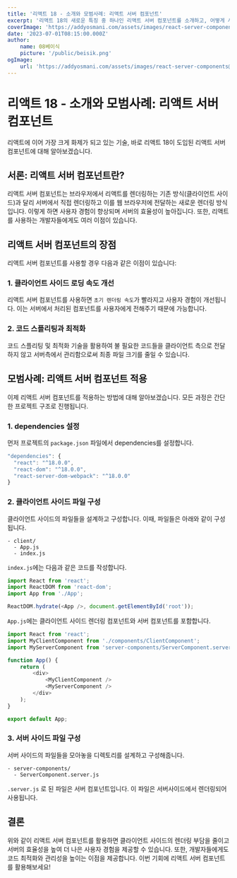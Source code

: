 ```yaml
---
title: '리액트 18 - 소개와 모범사례: 리액트 서버 컴포넌트'
excerpt: '리액트 18의 새로운 특징 중 하나인 리액트 서버 컴포넌트를 소개하고, 어떻게 사용하는지 알아보는 블로그 글입니다. 서버 컴포넌트의 장점과 함께 간단한 프로젝트 구성 예시를 확인해보세요.'
coverImage: 'https://addyosmani.com/assets/images/react-server-components@2x.png'
date: '2023-07-01T08:15:00.000Z'
author:
    name: 08베이식
    picture: '/public/beisik.png'
ogImage:
    url: 'https://addyosmani.com/assets/images/react-server-components@2x.png'
---
```


# 리액트 18 - 소개와 모범사례: 리액트 서버 컴포넌트

리액트에 이어 가장 크게 화제가 되고 있는 기술, 바로 리액트 18이 도입된 리액트 서버 컴포넌트에 대해 알아보겠습니다.

## 서론: 리액트 서버 컴포넌트란?

리액트 서버 컴포넌트는 브라우저에서 리액트를 렌더링하는 기존 방식(클라이언트 사이드)과 달리 서버에서 직접 렌더링하고 이를 웹 브라우저에 전달하는 새로운 렌더링 방식입니다. 이렇게 하면 사용자 경험이 향상되며 서버의 효율성이 높아집니다. 또한, 리액트를 사용하는 개발자들에게도 여러 이점이 있습니다.

## 리액트 서버 컴포넌트의 장점

리액트 서버 컴포넌트를 사용할 경우 다음과 같은 이점이 있습니다:

### 1. 클라이언트 사이드 로딩 속도 개선

리액트 서버 컴포넌트를 사용하면 `초기 렌더링 속도`가 빨라지고 사용자 경험이 개선됩니다. 이는 서버에서 처리된 컴포넌트를 사용자에게 전해주기 때문에 가능합니다.

### 2. 코드 스플리팅과 최적화

코드 스플리팅 및 최적화 기술을 활용하여 불 필요한 코드들을 클라이언트 측으로 전달하지 않고 서버측에서 관리함으로써 최종 파일 크기를 줄일 수 있습니다.

## 모범사례: 리액트 서버 컴포넌트 적용

이제 리액트 서버 컴포넌트를 적용하는 방법에 대해 알아보겠습니다. 모든 과정은 간단한 프로젝트 구조로 진행됩니다.

### 1. dependencies 설정

먼저 프로젝트의 `package.json` 파일에서 dependencies를 설정합니다.

```javascript
"dependencies": {
  "react": "^18.0.0",
  "react-dom": "^18.0.0",
  "react-server-dom-webpack": "^18.0.0"
}
```

### 2. 클라이언트 사이드 파일 구성

클라이언트 사이드의 파일들을 설계하고 구성합니다. 이때, 파일들은 아래와 같이 구성됩니다.

```
- client/
  - App.js
  - index.js
```

`index.js`에는 다음과 같은 코드를 작성합니다.

```javascript
import React from 'react';
import ReactDOM from 'react-dom';
import App from './App';

ReactDOM.hydrate(<App />, document.getElementById('root'));
```

`App.js`에는 클라이언트 사이드 렌더링 컴포넌트와 서버 컴포넌트를 포함합니다.

```javascript
import React from 'react';
import MyClientComponent from './components/ClientComponent';
import MyServerComponent from 'server-components/ServerComponent.server.js';

function App() {
    return (
        <div>
            <MyClientComponent />
            <MyServerComponent />
        </div>
    );
}

export default App;
```

### 3. 서버 사이드 파일 구성

서버 사이드의 파일들을 모아놓을 디렉토리를 설계하고 구성해줍니다.

```
- server-components/
  - ServerComponent.server.js
```

`.server.js` 로 된 파일은 서버 컴포넌트입니다. 이 파일은 서버사이드에서 렌더링되어 사용됩니다.

## 결론

위와 같이 리액트 서버 컴포넌트를 활용하면 클라이언트 사이드의 렌더링 부담을 줄이고 서버의 효율성을 높여 더 나은 사용자 경험을 제공할 수 있습니다. 또한, 개발자들에게도 코드 최적화와 관리성을 높이는 이점을 제공합니다. 이번 기회에 리액트 서버 컴포넌트를 활용해보세요!
